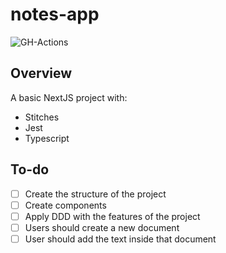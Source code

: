# notes-app

![GH-Actions](https://github.com/henriqueweiand/notes-app/workflows/GH-Actions/badge.svg)

## Overview

A basic NextJS project with:
- Stitches
- Jest
- Typescript

## To-do

- [ ] Create the structure of the project
- [ ] Create components
- [ ] Apply DDD with the features of the project
- [ ] Users should create a new document
- [ ] User should add the text inside that document